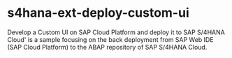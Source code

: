# s4hana-ext-deploy-custom-ui
Develop a Custom UI on SAP Cloud Platform and deploy it to SAP S/4HANA Cloud' is a sample focusing on the back deployment from SAP Web IDE (SAP Cloud Platform) to the ABAP repository of SAP S/4HANA Cloud.
